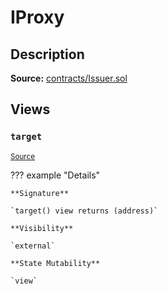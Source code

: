 # IProxy

## Description

**Source:** [contracts/Issuer.sol](https://github.com/Synthetixio/synthetix/tree/v2.79.0-alpha/contracts/Issuer.sol)

## Views

### `target`

<sub>[Source](https://github.com/Synthetixio/synthetix/tree/v2.79.0-alpha/contracts/Issuer.sol#L31)</sub>

??? example "Details"

    **Signature**

    `target() view returns (address)`

    **Visibility**

    `external`

    **State Mutability**

    `view`
